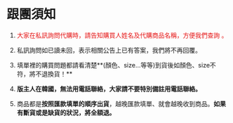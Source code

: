 <link rel="stylesheet" href="lightup.css">

# 跟團須知

1. <font color="#e61616">大家在私訊詢問代購時，請告知購買人姓名及代購商品名稱，方便我們查詢 。</font>

2. 私訊詢問如已讀未回，表示相關公告上已有答案，我們將不再回覆。

3. 填單裡的購買問題都請看清楚**\(顏色、size...等等\)到貨後如顏色、size不符，將不退換貨！**

4. **版主人在韓國，無法用電話聯絡，大家請不要特別備註用電話聯絡。**

5. 商品都是**按照匯款填單的順序出貨**，越晚匯款填單、就會越晚收到商品。**如果有斷貨或是缺貨的狀況，將全額退。**


